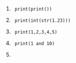 1. 
		print(print())

2. 
		print(int(str(1.23)))

3. 
		print(1,2,3,4,5)

4. 
		print(1 and 10)

5. 
